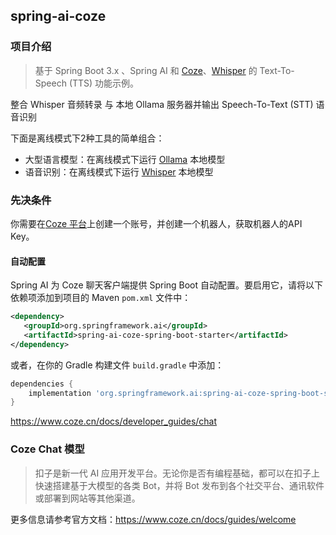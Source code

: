 ## spring-ai-coze

### 项目介绍

> 基于 Spring Boot 3.x 、Spring AI 和 [Coze](https://ollama.com/)、[Whisper](https://github.com/openai/whisper) 的 Text-To-Speech (TTS) 功能示例。

整合 Whisper 音频转录 与 本地 Ollama 服务器并输出 Speech-To-Text (STT) 语音识别

下面是离线模式下2种工具的简单组合：

- 大型语言模型：在离线模式下运行 [Ollama](https://ollama.com/) 本地模型
- 语音识别：在离线模式下运行 [Whisper](https://github.com/openai/whisper) 本地模型


### 先决条件

你需要在[Coze 平台](https://www.coze.cn/)上创建一个账号，并创建一个机器人，获取机器人的API Key。

#### 自动配置

Spring AI 为 Coze 聊天客户端提供 Spring Boot 自动配置。要启用它，请将以下依赖项添加到项目的 Maven `pom.xml` 文件中：

```xml
<dependency>
   <groupId>org.springframework.ai</groupId>
   <artifactId>spring-ai-coze-spring-boot-starter</artifactId>
</dependency>
```

或者，在你的 Gradle 构建文件 `build.gradle` 中添加：

```groovy
dependencies {
    implementation 'org.springframework.ai:spring-ai-coze-spring-boot-starter'
}
```

https://www.coze.cn/docs/developer_guides/chat


### Coze Chat 模型

> 扣子是新一代 AI 应用开发平台。无论你是否有编程基础，都可以在扣子上快速搭建基于大模型的各类 Bot，并将 Bot 发布到各个社交平台、通讯软件或部署到网站等其他渠道。

更多信息请参考官方文档：https://www.coze.cn/docs/guides/welcome




